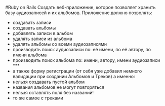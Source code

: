 
#Ruby on Rails
Создать веб-приложение, которое позволяет хранить базу аудиозаписей и их альбомов.
Приложение должно позволять:
- создавать записи
- создавать альбомы
- добавлять записи в альбом
- удалять записи из альбома
- удалять альбомы со всеми аудиозаписями
- производить поиск аудиозаписи по: её имени, по её автору, по имени альбома
- производить поиск альбома по: имени, автору, имени аудиозаписи 
			***
- а также форму регистрации
(от себя уже добавил немного валидации при создании Альбомов и Треков)
а именно:
- нельзя создавать пустой альбом
- названия альбомов не могут повторяться
- нельзя оставлять поля без названий!
- то же самое с треками 